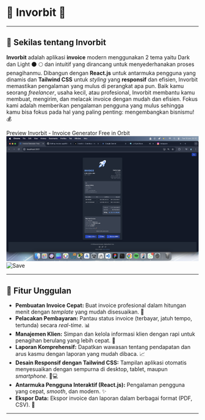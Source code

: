 # 🌌 Invorbit 💫

---

## 🚀 Sekilas tentang Invorbit

**Invorbit** adalah aplikasi **invoice** modern menggunakan 2 tema yaitu Dark dan Light 🌑 🌕 dan intuitif yang dirancang untuk menyederhanakan proses penagihanmu. Dibangun dengan **React.js** untuk antarmuka pengguna yang dinamis dan **Tailwind CSS** untuk *styling* yang **responsif** dan efisien, Invorbit memastikan pengalaman yang mulus di perangkat apa pun. Baik kamu seorang *freelancer*, usaha kecil, atau profesional, Invorbit membantu kamu membuat, mengirim, dan melacak invoice dengan mudah dan efisien. Fokus kami adalah memberikan pengalaman pengguna yang mulus sehingga kamu bisa fokus pada hal yang paling penting: mengembangkan bisnismu! 💰

Preview Invorbit - Invoice Generator Free in Orbit 
![Preview](./public/preview.png)
![Save](.public/save.png)


---

## 🌟 Fitur Unggulan

* **Pembuatan Invoice Cepat:** Buat invoice profesional dalam hitungan menit dengan *template* yang mudah disesuaikan. 📝
* **Pelacakan Pembayaran:** Pantau status invoice (terbayar, jatuh tempo, tertunda) secara *real-time*. 📊
* **Manajemen Klien:** Simpan dan kelola informasi klien dengan rapi untuk penagihan berulang yang lebih cepat. 🤝
* **Laporan Komprehensif:** Dapatkan wawasan tentang pendapatan dan arus kasmu dengan laporan yang mudah dibaca. 📈
* **Desain Responsif dengan Tailwind CSS:** Tampilan aplikasi otomatis menyesuaikan dengan sempurna di desktop, tablet, maupun *smartphone*. 📱💻
* **Antarmuka Pengguna Interaktif (React.js):** Pengalaman pengguna yang cepat, *smooth*, dan modern. ✨
* **Ekspor Data:** Ekspor invoice dan laporan dalam berbagai format (PDF, CSV). 💾

---
